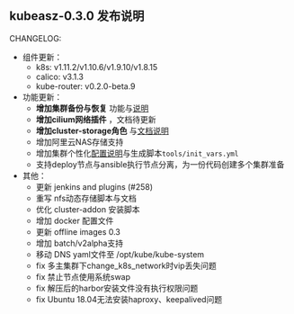 ## kubeasz-0.3.0 发布说明

CHANGELOG:
- 组件更新：
  - k8s: v1.11.2/v1.10.6/v1.9.10/v1.8.15
  - calico: v3.1.3
  - kube-router: v0.2.0-beta.9 
- 功能更新：
  - **增加集群备份与恢复** 功能与[说明](https://github.com/easzlab/kubeasz/blob/master/docs/op/cluster_restore.md)
  - **增加cilium网络插件** ，文档待更新
  - **增加cluster-storage角色** 与[文档说明](https://github.com/easzlab/kubeasz/blob/master/docs/setup/08-cluster-storage.md)
  - 增加阿里云NAS存储支持
  - 增加集群个性化[配置说明](https://github.com/easzlab/kubeasz/blob/master/docs/setup/config_guide.md)与生成脚本`tools/init_vars.yml` 
  - 支持deploy节点与ansible执行节点分离，为一份代码创建多个集群准备
- 其他：
  - 更新 jenkins and plugins (#258)
  - 重写 nfs动态存储脚本与文档
  - 优化 cluster-addon 安装脚本
  - 增加 docker 配置文件
  - 更新 offline images 0.3
  - 增加 batch/v2alpha支持
  - 移动 DNS yaml文件至 /opt/kube/kube-system
  - fix 多主集群下change_k8s_network时vip丢失问题
  - fix 禁止节点使用系统swap
  - fix 解压后的harbor安装文件没有执行权限问题
  - fix Ubuntu 18.04无法安装haproxy、keepalived问题
